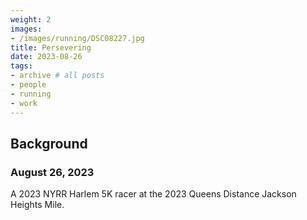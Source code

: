 ```yaml
---
weight: 2
images:
- /images/running/DSC08227.jpg
title: Persevering
date: 2023-08-26
tags:
- archive # all posts
- people
- running
- work
---
```


## Background
### August 26, 2023

A 2023 NYRR Harlem 5K racer at the 2023 Queens Distance Jackson Heights Mile.
